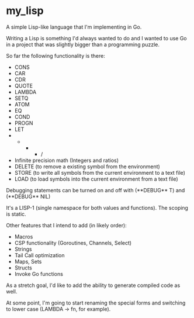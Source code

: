 # my_lisp
A simple Lisp-like language that I'm implementing in Go.

Writing a Lisp is something I'd always wanted to do and I wanted to use Go in a
project that was slightly bigger than a programming puzzle.

So far the following functionality is there:
- CONS
- CAR
- CDR
- QUOTE
- LAMBDA
- SETQ
- ATOM
- EQ
- COND
- PROGN
- LET
- + - * /
- Infinite precision math (Integers and ratios)
- DELETE (to remove a existing symbol from the environment)
- STORE (to write all symbols from the current environment to a text file)
- LOAD (to load symbols into the current environment from a text file)

Debugging statements can be turned on and off with (\*\*DEBUG\*\* T) and (\*\*DEBUG\*\* NIL)

It's a LISP-1 (single namespace for both values and functions). The scoping is static.

Other features that I intend to add (in likely order):
- Macros
- CSP functionality (Goroutines, Channels, Select)
- Strings
- Tail Call optimization
- Maps, Sets
- Structs
- Invoke Go functions

As a stretch goal, I'd like to add the ability to generate compiled code as well.

At some point, I'm going to start renaming the special forms and switching to lower case (LAMBDA -> fn, for example).
